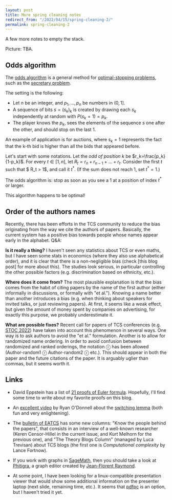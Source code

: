 ```yaml
---
layout: post
title: More spring cleaning notes
redirect_from: "/2022/04/15/spring-cleaning-2/"
permalink: spring-cleaning-2
---
```


A few more notes to empty the stack.

Picture: TBA.


## Odds algorithm

The [odds algorithm](https://en.wikipedia.org/wiki/Odds_algorithm) is a 
general method for 
[optimal-stopping problems](https://en.wikipedia.org/wiki/Optimal_stopping), 
such as the [secretary problem](https://en.wikipedia.org/wiki/Secretary_problem).

The setting is the following:

* Let $n$ be an integer, and $p_1,...,p_n$ be numbers in $(0,1]$.
* A sequence of bits $s=(s_k)_k$ is created by drawing each $s_k$ 
independently at random with $P(s_k=1)=p_k$.
* The player knows the $p_k$, sees the elements of the sequence $s$ one 
after the other, and should stop on the last 1. 

An example of application is for auctions, where $s_k=1$ represents the 
fact that the k-th bid is higher than all the bids that appeared before.

Let's start with some notations.
Let the *odd of position $k$* be $r_k=\frac{p_k}{1-p_k}$. 
For every $t\in [1,n]$, let $R_t=r_n + r_{n-1}+...+r_{t}$.
Consider the first $t$ such that $ R_t > 1$, and call it $t^{*}$. 
(If the sum does not reach $1$, set $t^*=1$.)

The odds algorithm is: stop as soon as you see a 1 at a position of 
index $t^*$ or larger.

This algorithm happens to be optimal!

## Order of the authors names

Recently, there has been efforts in the TCS community to reduce the bias 
originating from the way we cite the authors of papers. Basically, the 
current system has a positive bias towards people whose names appear early in 
the alphabet. Q&A:
 
**Is it really a thing?**
I haven't seen any statistics about TCS or even maths, but I have seen some 
stats in economics (where they also use alphabetical order), and it is 
clear that there is a non-negligible bias (check [this blog post] 
for more about this). The studies look serious, in particular controlling 
the other possible factors (e.g. discrimination based on ethnicity, etc.).

**Where does it come from?**
The most plausible explanation is that the bias comes from the habit of citing 
papers by the name of the first author (either informally in discussions, 
or formally with "et al."). Knowing a name better than another introduces 
a bias (e.g. when thinking about speakers for invited talks, or just 
reviewing papers). At first, it seems like a weak effect, but given the 
amount of money spent by companies on advertising, for exactly this purpose, 
we probably underestimate it.

**What are possible fixes?** 
Recent call for papers of TCS conferences 
(e.g. [STOC 2022](http://acm-stoc.org/stoc2022/cfp.html)) have taken into 
account this phenomenon in several ways. One way is to ask authors to avoid 
the "et al." formulation. Another is to allow for randomized name ordering. 
In order to avoid confusion between randomized and ranked orderings, the 
notation ⓡ has been allowed (Author-random1 ⓡ Author-random2 ⓡ etc.). 
This should appear in both the paper and the future citations of the paper. 
It is arguably uglier than commas, but it seems worth it. 

## Links

* David Eppstein has a list of 
[21 proofs of Euler formula](https://www.ics.uci.edu/~eppstein/junkyard/euler/).
Hopefully, I'll find some time to write about my favorite proofs on this blog.

* An [excellent video](https://www.youtube.com/watch?v=ahW96yYmWx0) by Ryan 
O'Donnell about the [switching lemma](https://en.wikipedia.org/wiki/Switching_lemma)
(both fun and very enlightening). 

* The [bulletin of EATCS](http://bulletin.eatcs.org/index.php/beatcs) has 
some new columns: "Know the people behind the papers", that consists in 
an interview of a well-known researcher (Keren Censor-Hillel in the current 
issue, and Kurt Melhorn for the previous one), and "The Theory Blogs Column"
(managed by Luca Trevisan) about TCS blogs (the first one is *Computational 
complexity* by Lance Fortnow).

* If you work with graphs in [SageMath](https://www.sagemath.org/), then 
you should take a look at 
[Phitigra](https://github.com/jfraymond/phitigra/blob/master/README.md), a 
graph editor created by [Jean-Florent Raymond](https://perso.limos.fr/~jfraymon/).

* At some point, I have been looking for a linux-compatible presentation viewer 
that would show some additional information on the presenter laptop (next 
slide, remaining time, etc.). It seems that [pdfpc](https://pdfpc.github.io/) 
is an option, but I haven't tried it yet.

